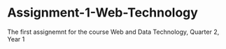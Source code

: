 # Assignment-1-Web-Technology
The first assignemnt for the course Web and Data Technology, Quarter 2, Year 1
